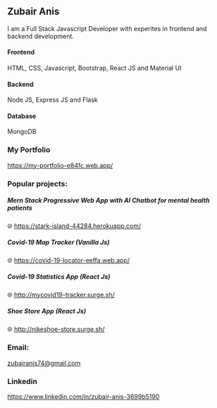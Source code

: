 ## Zubair Anis

I am a Full Stack Javascript Developer with experites in frontend and backend development.



#### Frontend

HTML, CSS, Javascript, Bootstrap, React JS and Material UI 

#### Backend

Node JS, Express JS and Flask

#### Database

MongoDB



### My Portfolio

https://my-portfolio-e84fc.web.app/



### Popular projects:

##### Mern Stack Progressive Web App with AI Chatbot for mental health patients
🌐 https://stark-island-44284.herokuapp.com/
##### Covid-19 Map Tracker (Vanilla Js)
🌐 https://covid-19-locator-eeffa.web.app/
##### Covid-19 Statistics App (React Js)
🌐 http://mycovid19-tracker.surge.sh/
##### Shoe Store App (React Js)
🌐 http://nikeshoe-store.surge.sh/



### Email: 
zubairanis74@gmail.com

### Linkedin
https://www.linkedin.com/in/zubair-anis-3699b5190



